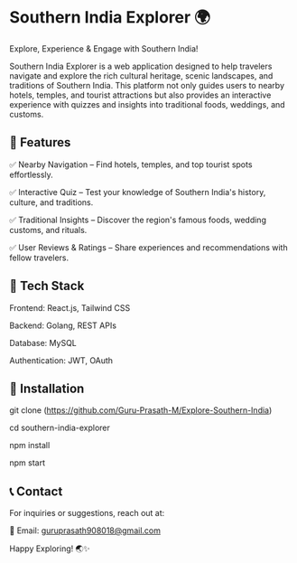 
# Southern India Explorer 🌍

Explore, Experience & Engage with Southern India!

Southern India Explorer is a web application designed to help travelers navigate and explore the rich cultural heritage, scenic landscapes, and traditions of Southern India. This platform not only guides users to nearby hotels, temples, and tourist attractions but also provides an interactive experience with quizzes and insights into traditional foods, weddings, and customs.


## 🌟 Features

✅ Nearby Navigation – Find hotels, temples, and top tourist spots effortlessly.

✅ Interactive Quiz – Test your knowledge of Southern India's history, culture, and traditions.

✅ Traditional Insights – Discover the region's famous foods, wedding customs, and rituals.

✅ User Reviews & Ratings – Share experiences and recommendations with fellow travelers.


## 🔧 Tech Stack

Frontend: React.js, Tailwind CSS

Backend: Golang, REST APIs

Database: MySQL

Authentication: JWT, OAuth

## 📌 Installation

git clone (https://github.com/Guru-Prasath-M/Explore-Southern-India)

cd southern-india-explorer

npm install

npm start

## 📞 Contact

For inquiries or suggestions, reach out at:

📧 Email: guruprasath908018@gmail.com

Happy Exploring! 🌏✨

